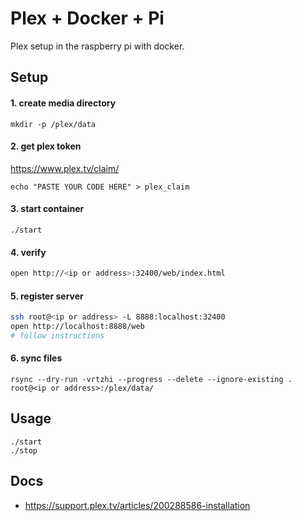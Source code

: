 # Plex + Docker + Pi

Plex setup in the raspberry pi with docker.

## Setup

#### 1. create media directory
```
mkdir -p /plex/data
```

#### 2. get plex token
https://www.plex.tv/claim/
```
echo "PASTE YOUR CODE HERE" > plex_claim
```

#### 3. start container
```
./start
```

#### 4. verify
```sh
open http://<ip or address>:32400/web/index.html
```

#### 5. register server
```sh
ssh root@<ip or address> -L 8888:localhost:32400
open http://localhost:8888/web
# follow instructions
```

#### 6. sync files
```
rsync --dry-run -vrtzhi --progress --delete --ignore-existing . root@<ip or address>:/plex/data/
```

## Usage

```
./start
./stop
```

## Docs

- https://support.plex.tv/articles/200288586-installation
